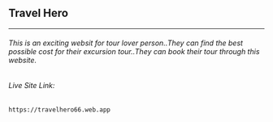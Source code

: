 ## Travel Hero
------------------------
###### This is an exciting websit for tour lover person..They can find the best possible cost for their excursion tour..They can book their tour through this website.

###### Live Site Link: 
    https://travelhero66.web.app